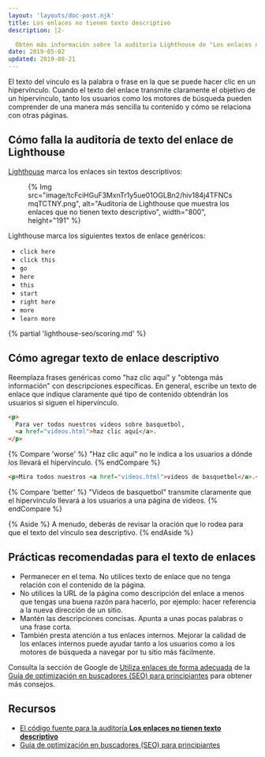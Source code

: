 ```yaml
---
layout: 'layouts/doc-post.njk'
title: Los enlaces no tienen texto descriptivo
description: |2-

  Obtén más información sobre la auditoría Lighthouse de "Los enlaces no tienen texto descriptivo".
date: 2019-05-02
updated: 2019-08-21
---
```


El texto del vínculo es la palabra o frase en la que se puede hacer clic en un hipervínculo. Cuando el texto del enlace transmite claramente el objetivo de un hipervínculo, tanto los usuarios como los motores de búsqueda pueden comprender de una manera más sencilla tu contenido y cómo se relaciona con otras páginas.

## Cómo falla la auditoría de texto del enlace de Lighthouse

[Lighthouse](https://developers.google.com/web/tools/lighthouse/) marca los enlaces sin textos descriptivos:

<figure>{% Img src="image/tcFciHGuF3MxnTr1y5ue01OGLBn2/hiv184j4TFNCsmqTCTNY.png", alt="Auditoría de Lighthouse que muestra los enlaces que no tienen texto descriptivo", width="800", height="191" %}</figure>

Lighthouse marca los siguientes textos de enlace genéricos:

- `click here`
- `click this`
- `go`
- `here`
- `this`
- `start`
- `right here`
- `more`
- `learn more`

{% partial 'lighthouse-seo/scoring.md' %}

## Cómo agregar texto de enlace descriptivo

Reemplaza frases genéricas como "haz clic aquí" y "obtenga más información" con descripciones específicas. En general, escribe un texto de enlace que indique claramente qué tipo de contenido obtendrán los usuarios si siguen el hipervínculo.

```html
<p>
  Para ver todos nuestros videos sobre basquetbol,
  <a href="videos.html">haz clic aquí</a>.
</p>
```

{% Compare 'worse' %} "Haz clic aquí" no le indica a los usuarios a dónde los llevará el hipervínculo. {% endCompare %}

```html
<p>Mira todos nuestros <a href="videos.html">videos de basquetbol</a>.</p>
```

{% Compare 'better' %} "Videos de basquetbol" transmite claramente que el hipervínculo llevará a los usuarios a una página de videos. {% endCompare %}

{% Aside %} A menudo, deberás de revisar la oración que lo rodea para que el texto del vínculo sea descriptivo. {% endAside %}

## Prácticas recomendadas para el texto de enlaces

- Permanecer en el tema. No utilices texto de enlace que no tenga relación con el contenido de la página.
- No utilices la URL de la página como descripción del enlace a menos que tengas una buena razón para hacerlo, por ejemplo: hacer referencia a la nueva dirección de un sitio.
- Mantén las descripciones concisas. Apunta a unas pocas palabras o una frase corta.
- También presta atención a tus enlaces internos. Mejorar la calidad de los enlaces internos puede ayudar tanto a los usuarios como a los motores de búsqueda a navegar por tu sitio más fácilmente.

Consulta la sección de Google de [Utiliza enlaces de forma adecuada](https://support.google.com/webmasters/answer/7451184#uselinkswisely) de la [Guía de optimización en buscadores (SEO) para principiantes](https://support.google.com/webmasters/answer/7451184) para obtener más consejos.

## Recursos

- [El código fuente para la auditoría **Los enlaces no tienen texto descriptivo**](https://github.com/GoogleChrome/lighthouse/blob/master/lighthouse-core/audits/seo/link-text.js)
- [Guía de optimización en buscadores (SEO) para principiantes](https://support.google.com/webmasters/answer/7451184)
